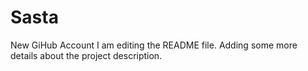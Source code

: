 # Sasta
New GiHub Account
I am editing the README file. Adding some more details about the project description.
